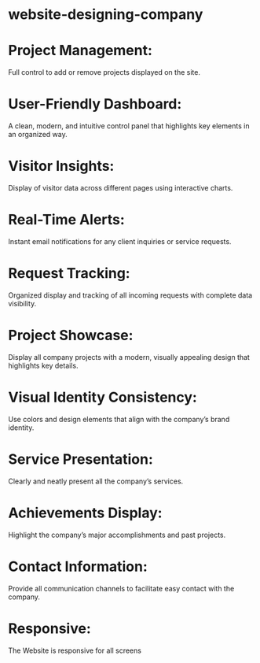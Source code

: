 # website-designing-company
# Project Management: 
Full control to add or remove projects displayed on the site.
# User-Friendly Dashboard: 
A clean, modern, and intuitive control panel that highlights key elements in an organized way.
# Visitor Insights:
Display of visitor data across different pages using interactive charts.
# Real-Time Alerts: 
Instant email notifications for any client inquiries or service requests.
# Request Tracking:
Organized display and tracking of all incoming requests with complete data visibility.
# Project Showcase: 
Display all company projects with a modern, visually appealing design that highlights key details.
# Visual Identity Consistency: 
Use colors and design elements that align with the company’s brand identity.
# Service Presentation: 
Clearly and neatly present all the company’s services.
# Achievements Display: 
Highlight the company’s major accomplishments and past projects.
# Contact Information: 
Provide all communication channels to facilitate easy contact with the company.
# Responsive: 
The Website is responsive for all screens
